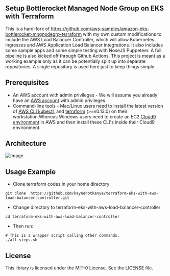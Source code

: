 ## Setup Bottlerocket Managed Node Group on EKS with Terraform

This is a hard-fork of https://github.com/aws-samples/amazon-eks-bottlerocket-mngnodegrp-terraform with my own custom modifications to include the AWS Load Balancer Controller, which will allow Kubernetes ingresses and AWS Application Load Balancer integrations. It also includes some sample apps and some simple testing with NoseJS Puppeteer. A full pipeline is also kicked off through Github Actions. This project is meant as a working example only as it can be potentially split up into separate repositories. A single repository is used here just to keep things simple.

## Prerequisites

* An AWS account with admin privileges - We will assume you already have an [AWS account](https://docs.aws.amazon.com/polly/latest/dg/setting-up.html) with admin privileges.
* Command-line tools - Mac/Linux users need to install the latest version of [AWS CLI](https://docs.aws.amazon.com/cli/latest/userguide/cli-chap-install.html),[kubectl](https://docs.aws.amazon.com/eks/latest/userguide/install-kubectl.html), and [terraform](https://learn.hashicorp.com/tutorials/terraform/install-cli) (>=v0.13.0) on their workstation.Whereas Windows users need to create an EC2 [Cloud9 environment](https://docs.aws.amazon.com/cloud9/latest/user-guide/create-environment-main.html) in AWS and then install these CLI's inside their Cloud9 environment.

## Architecture
![image](https://user-images.githubusercontent.com/80008225/114781741-b1b69c00-9d3e-11eb-8db4-3c7961f48526.png)


## Usage Example 

* Clone terraform codes in your home directory 
```
git clone  https://github.com/kaynenotkanye/terraform-eks-with-aws-load-balancer-controller.git
```
* Change directory to terraform-eks-with-aws-load-balancer-controller
```
cd terraform-eks-with-aws-load-balancer-controller
```
* Then run:
```
# This is a wrapper script calling other commands.
./all-steps.sh 
```


## License

This library is licensed under the MIT-0 License. See the LICENSE file.
